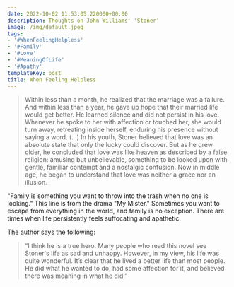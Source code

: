 ```yaml
---
date: 2022-10-02 11:53:05.220000+00:00
description: Thoughts on John Williams' 'Stoner'
image: /img/default.jpeg
tags:
- '#WhenFeelingHelpless'
- '#Family'
- '#Love'
- '#MeaningOfLife'
- '#Apathy'
templateKey: post
title: When Feeling Helpless
---
```


> Within less than a month, he realized that the marriage was a failure. And within less than a year, he gave up hope that their married life would get better. He learned silence and did not persist in his love. Whenever he spoke to her with affection or touched her, she would turn away, retreating inside herself, enduring his presence without saying a word. (...) In his youth, Stoner believed that love was an absolute state that only the lucky could discover. But as he grew older, he concluded that love was like heaven as described by a false religion: amusing but unbelievable, something to be looked upon with gentle, familiar contempt and a nostalgic confusion. Now in middle age, he began to understand that love was neither a grace nor an illusion.

"Family is something you want to throw into the trash when no one is looking." This line is from the drama "My Mister." Sometimes you want to escape from everything in the world, and family is no exception. There are times when life persistently feels suffocating and apathetic.

The author says the following:
> “I think he is a true hero. Many people who read this novel see Stoner's life as sad and unhappy. However, in my view, his life was quite wonderful. It’s clear that he lived a better life than most people. He did what he wanted to do, had some affection for it, and believed there was meaning in what he did.”